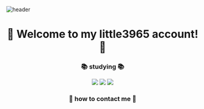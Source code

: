 ![header](https://capsule-render.vercel.app/api?type=wave&color=auto&height=300&section=header&text=capsule%20render&fontSize=90)

### <h1 align="center">🌈 Welcome to my little3965 account! 🌈</h1>




<h3 align="center"> 📚 studying 📚</h3>
<p align="center">
<img src="https://img.shields.io/badge/GitHub-191A1B?style=flat-square&logo=GitHub&logoColor=white"/></a> 
<img src="https://img.shields.io/badge/Mysql-83B81A?style=flat-square&logo=MySql&logoColor=white"/></a>
<img src="https://img.shields.io/badge/Python-3766AB?style=flat-square&logo=Python&logoColor=white"/></a>

<h3 align="center">🌸 how to contact me 🌸</h3>
<p align="center">





